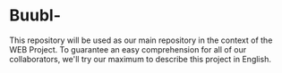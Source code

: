 # Buubl-
This repository will be used as our main repository in the context of the WEB Project. To guarantee an easy comprehension for all of our collaborators, we'll try our maximum to describe this project in English.
